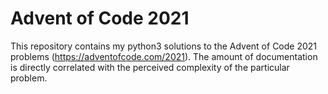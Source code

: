 # Advent of Code 2021
This repository contains my python3 solutions to the Advent of Code 2021 problems (https://adventofcode.com/2021). The amount of documentation is directly correlated with the perceived complexity of the particular problem.
